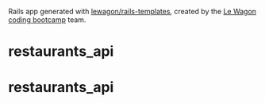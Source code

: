 Rails app generated with [lewagon/rails-templates](https://github.com/lewagon/rails-templates), created by the [Le Wagon coding bootcamp](https://www.lewagon.com) team.
# restaurants_api
# restaurants_api
